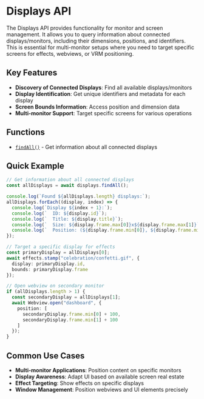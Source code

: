 # Displays API

The Displays API provides functionality for monitor and screen management. It allows you to query information about connected displays/monitors, including their dimensions, positions, and identifiers. This is essential for multi-monitor setups where you need to target specific screens for effects, webviews, or VRM positioning.

## Key Features

- **Discovery of Connected Displays**: Find all available displays/monitors
- **Display Identification**: Get unique identifiers and metadata for each display
- **Screen Bounds Information**: Access position and dimension data
- **Multi-monitor Support**: Target specific screens for various operations

## Functions

- [`findAll()`](./findAll.md) - Get information about all connected displays

## Quick Example

```typescript
// Get information about all connected displays
const allDisplays = await displays.findAll();

console.log(`Found ${allDisplays.length} displays:`);
allDisplays.forEach((display, index) => {
  console.log(`Display ${index + 1}:`);
  console.log(`  ID: ${display.id}`);
  console.log(`  Title: ${display.title}`);
  console.log(`  Size: ${display.frame.max[0]}x${display.frame.max[1]}`);
  console.log(`  Position: (${display.frame.min[0]}, ${display.frame.min[1]})`);
});

// Target a specific display for effects
const primaryDisplay = allDisplays[0];
await effects.stamp("celebration/confetti.gif", {
  display: primaryDisplay.id,
  bounds: primaryDisplay.frame
});

// Open webview on secondary monitor
if (allDisplays.length > 1) {
  const secondaryDisplay = allDisplays[1];
  await Webview.open("dashboard", {
    position: [
      secondaryDisplay.frame.min[0] + 100,
      secondaryDisplay.frame.min[1] + 100
    ]
  });
}
```

## Common Use Cases

- **Multi-monitor Applications**: Position content on specific monitors
- **Display Awareness**: Adapt UI based on available screen real estate
- **Effect Targeting**: Show effects on specific displays
- **Window Management**: Position webviews and UI elements precisely

